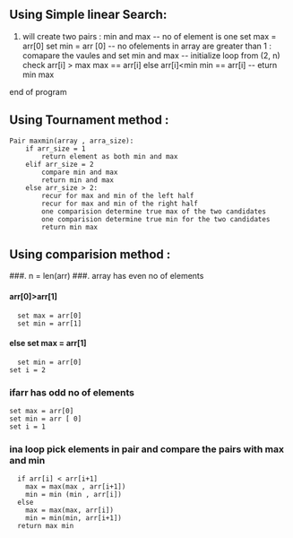 ## Using Simple linear Search:
1. will create two pairs :
        min and max
  -- no of element is one
    set max  = arr[0]
    set min = arr [0]
  -- no ofelements in array are greater than 1 :
    comapare the vaules and set min and max
  -- initialize loop from (2, n)
    check arr[i] > max
      max == arr[i]
    else arr[i]<min
      min == arr[i]
 -- eturn min max

  end of program
                  
                 
        
 ## Using Tournament method :
	Pair maxmin(array , arra_size):
		if arr_size = 1
			return element as both min and max
		elif arr_size = 2
			compare min and max 
			return min and max
		else arr_size > 2:
			recur for max and min of the left half
			recur for max and min of the right half
			one comparision determine true max of the two candidates
			one comparision determine true min for the two candidates
			return min max  
  
## Using comparision method :
###.  n = len(arr)
###. array has even no of elements
####	arr[0]>arr[1]
      set max = arr[0]
      set min = arr[1]
#### else set max = arr[1]
      set min = arr[0]
    set i = 2
###	ifarr has odd no of elements
    set max = arr[0]
    set min = arr [ 0]
    set i = 1
### ina loop pick elements  in pair and compare the pairs with max and min
      if arr[i] < arr[i+1]
        max = max(max , arr[i+1])
        min = min (min , arr[i])
      else
        max = max(max, arr[i])
        min = min(min, arr[i+1])
      return max min
